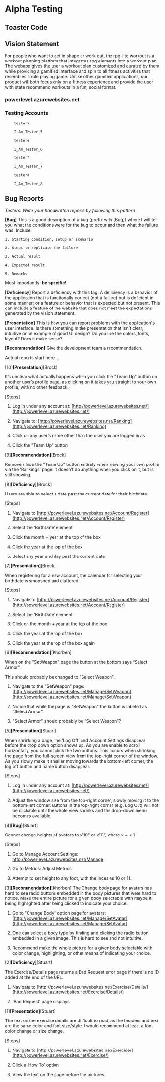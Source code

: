 # Alpha Testing

## Toaster Code

## Vision Statement

For people who want to get in shape or work out, the rpg-lite workout is a workout planning platform that integrates rpg elements into a workout plan. The webapp gives the user a workout plan customized and curated by them while providing a gamified interface and spin to all fitness activities that resembles a role playing game. Unlike other gamified applications, our product will both focus only on a fitness experience and provide the user with state recommend workouts in a fun, social format.

### powerlevel.azurewebsites.net

### Testing Accounts

        tester5

        I_Am_Tester_5

        tester6

        I_Am_Tester_6

        tester7

        I_Am_Tester_7

        tester8

        I_Am_Tester_8

## Bug Reports

_Testers: Write your handwritten reports by following this pattern_

__[Bug]__ This is a good description of a bug (prefix with [Bug]) where I will tell you what the conditions were for the bug to occur and then what the failure was.  Include:

    1. Starting condition, setup or scenario

    2. Steps to replicate the failure

    3. Actual result

    4. Expected result

    5. Remarks

    

Most importantly: __be specific!__

__[Deficiency]__ Report a deficiency with this tag.  A deficiency is a behavior of the application that is functionally correct (not a failure) but is deficient in some manner; or a feature or behavior that is expected but not present.  This can include a feature of the website that does not meet the expectations generated by the vision statement.

__[Presentation]__ This is how you can report problems with the application's user interface.  Is there something in the presentation that isn't clear, intuitive or an example of good UI design?  Do you like the colors, fonts, layout?  Does it make sense?  

__[Recommendation]__ Give the development team a recommendation.

 

Actual reports start here …

[10]__[Presentation]__[Brock]

It’s unclear what actually happens when you click the "Team Up" button on another user’s profile page, as clicking on it takes you straight to your own profile, with no other feedback.

[Steps]

1. Log in under any account at: [http://powerlevel.azurewebsites.net/](http://powerlevel.azurewebsites.net/)

2. Navigate to: [http://powerlevel.azurewebsites.net/Ranking](http://powerlevel.azurewebsites.net/Ranking)

3. Click on any user’s name other than the user you are logged in as

4. Click the "Team Up" button

[9]__[Recommendation]__[Brock]

Remove / hide the "Team Up" button entirely when viewing your own profile via the ‘Rankings’ page. It doesn’t do anything when you click on it, but is still showing.

[8]__[Deficiency]__[Brock]

Users are able to select a date past the current date for their birthdate.

[Steps]

1. Navigate to [http://powerlevel.azurewebsites.net/Account/Register](http://powerlevel.azurewebsites.net/Account/Register)

2. Select the ‘BirthDate’ element

3. Click the month + year at the top of the box

4. Click the year at the top of the box

5. Select any year and day past the current date

[7]__[Presentation]__[Brock]

When registering for a new account, the calendar for selecting your birthdate is smooshed and cluttered.

[Steps]

1. Navigate to [http://powerlevel.azurewebsites.net/Account/Register](http://powerlevel.azurewebsites.net/Account/Register)

2. Select the ‘BirthDate’ element

3. Click on the month + year at the top of the box

4. Click the year at the top of the box

5. Click the year at the top of the box again

[6]__[Recommendation]__[Khorben]

When on the "SetWeapon" page the button at the bottom says “Select Armor”.

This should probably be changed to "Select Weapon".

1. Navigate to the "SetWeapon" page: [http://powerlevel.azurewebsites.net/Manage/SetWeapon](http://powerlevel.azurewebsites.net/Manage/SetWeapon)

2. Notice that while the page is "SetWeapon" the button is labeled as “Select Armor”.

3. "Select Armor" should probably be “Select Weapon”?

[5]__[Presentation]__[Stuart]

When shrinking a page, the ‘Log Off’ and Account Settings disappear before the drop down option shows up. As you are unable to scroll horizontally, you cannot click the two buttons. This occurs when shrinking the page from the full-screen view from the top-right corner of the window. As you slowly make it smaller moving towards the bottom-left corner, the log off button and name button disappear.

[Steps]

1. Log in under any account at: [http://powerlevel.azurewebsites.net/](http://powerlevel.azurewebsites.net/)

2. Adjust the window size from the top-right corner, slowly moving it to the bottom-left corner. Buttons in the top-right corner (e.g. Log Out) will not be clickable until the whole view shrinks and the drop-down menu becomes available.

[4]__[Bug]__[Stuart]

Cannot change heights of avatars to x’10" or x’11”, where x = < 1

[Steps]

1. Go to Manage Account Settings: http://powerlevel.azurewebsites.net/Manage

2. Go to Metrics: Adjust Metrics

3. Attempt to set height to any foot, with the inces as 10 or 11.

[3]__[Recommendation]__[Khorben]The Change body page for avatars has hard to see radio buttons embedded in the body pictures that were hard to notice. Make the entire picture for a given body selectable with maybe it being highlighted after being clicked to indicate your choice.

1. Go to "Change Body" option page for avatars: [http://powerlevel.azurewebsites.net/Manage/SetAvatar](http://powerlevel.azurewebsites.net/Manage/SetAvatar)

2. One can select a body type by finding and clicking the radio button embedded in a given image. This is hard to see and not intuitive.

3. Recommend make the whole picture for a given body selectable with color change, highlighting, or other means of indicating your choice.

[2]__[Deficiency]__[Stuart]

The Exercise/Details page returns a Bad Request error page if there is no ID added at the end of the URL.

1. Navigate to [http://powerlevel.azurewebsites.net/Exercise/Details/](http://powerlevel.azurewebsites.net/Exercise/Details/)

2. ‘Bad Request’ page displays

[1]__[Presentation]__[Stuart]

The text on the exercise details are difficult to read, as the headers and text are the same color and font size/style. I would recommend at least a font color change or size change.

[Steps]

1. Navigate to [http://powerlevel.azurewebsites.net/Exercise/](http://powerlevel.azurewebsites.net/Exercise/)

2. Click a ‘How To’ option

3. View the text on the page before the pictures

